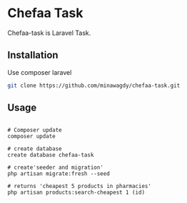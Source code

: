 # Chefaa Task

Chefaa-task is Laravel Task.

## Installation

Use composer laravel

```bash
git clone https://github.com/minawagdy/chefaa-task.git
```

## Usage

```Laravel

# Composer update
composer update

# create database 
create database chefaa-task

# create'seeder and migration'
php artisan migrate:fresh --seed

# returns 'cheapest 5 products in pharmacies'
php artisan products:search-cheapest 1 (id)
```
